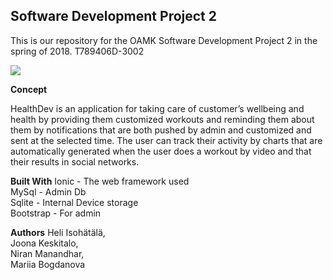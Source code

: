 ## Software Development Project 2

This is our repository for the OAMK Software Development Project 2 in the spring of 2018. T789406D-3002

![](https://github.com/niran-manandhar/Healthoy/blob/dev-branch/mockups/showcase.gif)

**Concept**

HealthDev is an application for taking care of customer’s wellbeing and health
by providing them customized workouts and reminding them about them by
notifications that are both pushed by admin and customized and sent at the
selected time. The user can track their activity by charts that are automatically
generated when the user does a workout by video and that their results in
social networks.



**Built With**
Ionic - The web framework used<br/>
MySql - Admin Db<br/>
Sqlite - Internal Device storage<br/>
Bootstrap - For admin<br/>

**Authors**
Heli Isohätälä,<br/>
Joona Keskitalo, <br/>
Niran Manandhar,<br/>
Mariia Bogdanova<br/>

